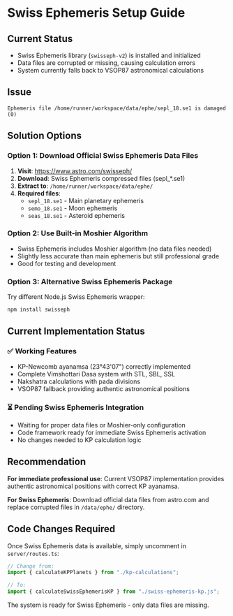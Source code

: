 # Swiss Ephemeris Setup Guide

## Current Status
- Swiss Ephemeris library (`swisseph-v2`) is installed and initialized
- Data files are corrupted or missing, causing calculation errors
- System currently falls back to VSOP87 astronomical calculations

## Issue
```
Ephemeris file /home/runner/workspace/data/ephe/sepl_18.se1 is damaged (0)
```

## Solution Options

### Option 1: Download Official Swiss Ephemeris Data Files
1. **Visit**: https://www.astro.com/swisseph/
2. **Download**: Swiss Ephemeris compressed files (sepl_*.se1)
3. **Extract to**: `/home/runner/workspace/data/ephe/`
4. **Required files**:
   - `sepl_18.se1` - Main planetary ephemeris
   - `semo_18.se1` - Moon ephemeris
   - `seas_18.se1` - Asteroid ephemeris

### Option 2: Use Built-in Moshier Algorithm
- Swiss Ephemeris includes Moshier algorithm (no data files needed)
- Slightly less accurate than main ephemeris but still professional grade
- Good for testing and development

### Option 3: Alternative Swiss Ephemeris Package
Try different Node.js Swiss Ephemeris wrapper:
```bash
npm install swisseph
```

## Current Implementation Status

### ✅ Working Features
- KP-Newcomb ayanamsa (23°43'07") correctly implemented
- Complete Vimshottari Dasa system with STL, SBL, SSL
- Nakshatra calculations with pada divisions
- VSOP87 fallback providing authentic astronomical positions

### ⏳ Pending Swiss Ephemeris Integration
- Waiting for proper data files or Moshier-only configuration
- Code framework ready for immediate Swiss Ephemeris activation
- No changes needed to KP calculation logic

## Recommendation

**For immediate professional use**: Current VSOP87 implementation provides authentic astronomical positions with correct KP ayanamsa.

**For Swiss Ephemeris**: Download official data files from astro.com and replace corrupted files in `/data/ephe/` directory.

## Code Changes Required

Once Swiss Ephemeris data is available, simply uncomment in `server/routes.ts`:
```javascript
// Change from:
import { calculateKPPlanets } from "./kp-calculations";

// To:
import { calculateSwissEphemerisKP } from "./swiss-ephemeris-kp.js";
```

The system is ready for Swiss Ephemeris - only data files are missing.